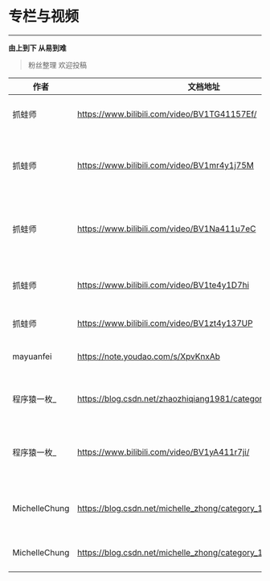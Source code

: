 # 专栏与视频
- - -
**由上到下 从易到难**

> 粉丝整理 欢迎投稿

| 作者            | 文档地址                                                          | 说明                 |
|---------------|---------------------------------------------------------------|--------------------|
| 抓蛙师           | https://www.bilibili.com/video/BV1TG41157Ef/                  | 学会问问题(小白必看)        |
| 抓蛙师           | https://www.bilibili.com/video/BV1mr4y1j75M                   | Vue框架基础视频专栏(新人必看)  |
| 抓蛙师           | https://www.bilibili.com/video/BV1Na411u7eC                   | Vue框架改造视频专栏(新人必看)  |
| 抓蛙师           | https://www.bilibili.com/video/BV1te4y1D7hi                   | 小程序鉴权与uniapp联动     |
| 抓蛙师           | https://www.bilibili.com/video/BV1zt4y137UP                   | 公众号集成              |
| mayuanfei     | https://note.youdao.com/s/XpvKnxAb                            | 入门专栏(新人必看)         |
| 程序猿一枚_        | https://blog.csdn.net/zhaozhiqiang1981/category_12221291.html | 玩转RuoYi-Cloud-Plus |
| 程序猿一枚_        | https://www.bilibili.com/video/BV1yA411r7ji/                  | Cloud环境搭建以及进阶开发    |
| MichelleChung | https://blog.csdn.net/michelle_zhong/category_11109741.html   | 源码解析专栏(进阶必看)       |
| MichelleChung | https://blog.csdn.net/michelle_zhong/category_12058476.html   | Cloud源码解析专栏        |
